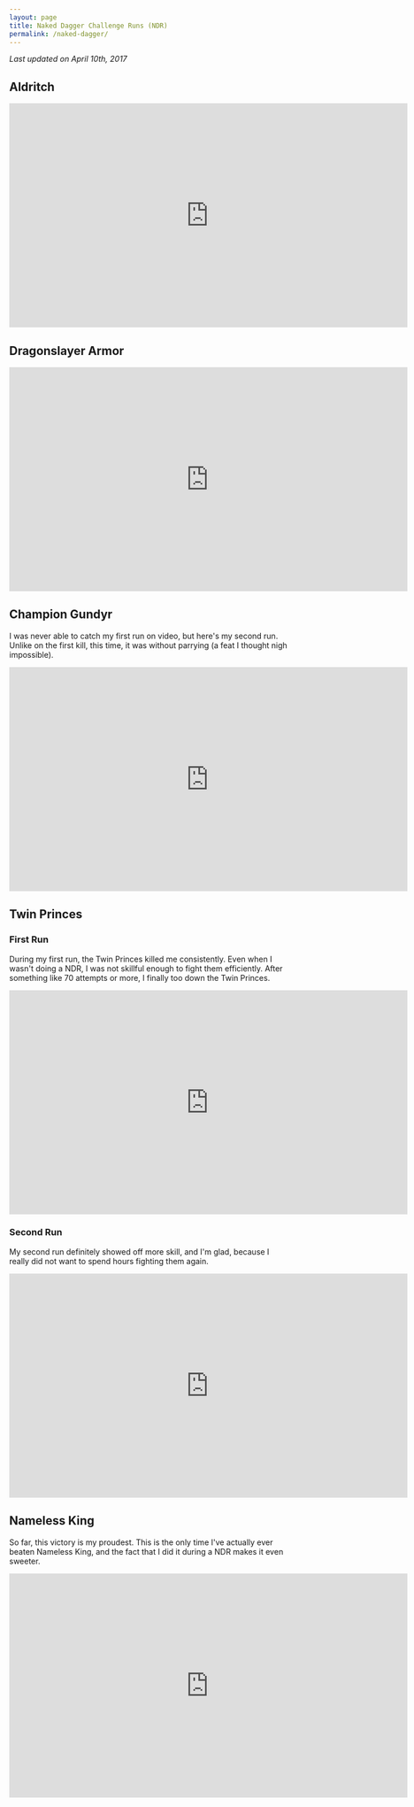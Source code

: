 ```yaml
---
layout: page
title: Naked Dagger Challenge Runs (NDR)
permalink: /naked-dagger/
---
```


*Last updated on April 10th, 2017*

## Aldritch

<iframe width="720" height="405" src="https://www.youtube.com/embed/zzcpvACZa7c" frameborder="0" allowfullscreen></iframe>

## Dragonslayer Armor

<iframe width="720" height="405" src="https://www.youtube.com/embed/5EjdnCYzP44" frameborder="0" allowfullscreen></iframe>

## Champion Gundyr

I was never able to catch my first run on video, but here's my second run. Unlike
on the first kill, this time, it was without parrying (a feat I thought nigh
impossible).

<iframe width="720" height="405" src="https://www.youtube.com/embed/KLIDh_98ayE" frameborder="0" allowfullscreen></iframe>

## Twin Princes

### First Run

During my first run, the Twin Princes killed me consistently. Even when I wasn't
doing a NDR, I was not skillful enough to fight them efficiently. After something
like 70 attempts or more, I finally too down the Twin Princes.

<iframe width="720" height="405" src="https://www.youtube.com/embed/DwwKBSCZ8C0" frameborder="0" allowfullscreen></iframe>

### Second Run

My second run definitely showed off more skill, and I'm glad, because I really
did not want to spend hours fighting them again.

<iframe width="720" height="405" src="https://www.youtube.com/embed/d06S8nZq9WU" frameborder="0" allowfullscreen></iframe>

## Nameless King

So far, this victory is my proudest. This is the only time I've actually ever
beaten Nameless King, and the fact that I did it during a NDR makes it even
sweeter.

<iframe width="720" height="405" src="https://www.youtube.com/embed/aB8ngvLbNhA" frameborder="0" allowfullscreen></iframe>
